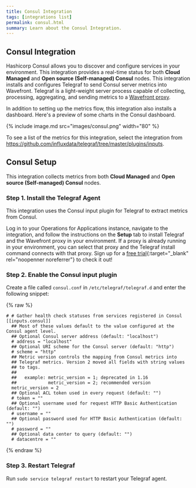 ```yaml
---
title: Consul Integration
tags: [integrations list]
permalink: consul.html
summary: Learn about the Consul Integration.
---
```

## Consul Integration

 Hashicorp Consul allows you to discover and configure services in your environment. This integration provides a real-time status for both **Cloud Managed** and **Open source (Self-managed) Consul** nodes.
This integration installs and configures Telegraf to send Consul server metrics into Wavefront. Telegraf is a light-weight server process capable of collecting, processing, aggregating, and sending metrics to a [Wavefront proxy](https://docs.wavefront.com/proxies.html).

In addition to setting up the metrics flow, this integration also installs a dashboard. Here's a preview of some charts in the Consul dashboard.

{% include image.md src="images/consul.png" width="80" %}


To see a list of the metrics for this integration, select the integration from <https://github.com/influxdata/telegraf/tree/master/plugins/inputs>.
## Consul Setup
This integration collects metrics from both **Cloud Managed** and **Open source (Self-managed) Consul** nodes.



### Step 1. Install the Telegraf Agent

This integration uses the Consul input plugin for Telegraf to extract metrics from Consul.

Log in to your Operations for Applications instance, navigate to the integration, and follow the instructions on the **Setup** tab to install Telegraf and the Wavefront proxy in your environment. If a proxy is already running in your environment, you can select that proxy and the Telegraf install command connects with that proxy. Sign up for a [free trial](https://tanzu.vmware.com/observability-trial){:target="_blank" rel="noopenner noreferrer"} to check it out!

### Step 2. Enable the Consul input plugin

Create a file called `consul.conf` in `/etc/telegraf/telegraf.d` and enter the following snippet:
{% raw %}
```
# # Gather health check statuses from services registered in Consul
[[inputs.consul]]
  ## Most of these values default to the value configured at the Consul agent level.
  ## Optional Consul server address (default: "localhost")
  # address = "localhost"
  ## Optional URI scheme for the Consul server (default: "http")
  # scheme = "http"
  ## Metric version controls the mapping from Consul metrics into
  ## Telegraf metrics. Version 2 moved all fields with string values
  ## to tags.
  ##
  ##   example: metric_version = 1; deprecated in 1.16
  ##            metric_version = 2; recommended version
  metric_version = 2
  ## Optional ACL token used in every request (default: "")
  # token = ""
  ## Optional username used for request HTTP Basic Authentication (default: "")
  # username = ""
  ## Optional password used for HTTP Basic Authentication (default: "")
  # password = ""
  ## Optional data center to query (default: "")
  # datacentre = ""
```
{% endraw %}
### Step 3. Restart Telegraf

Run `sudo service telegraf restart` to restart your Telegraf agent.



